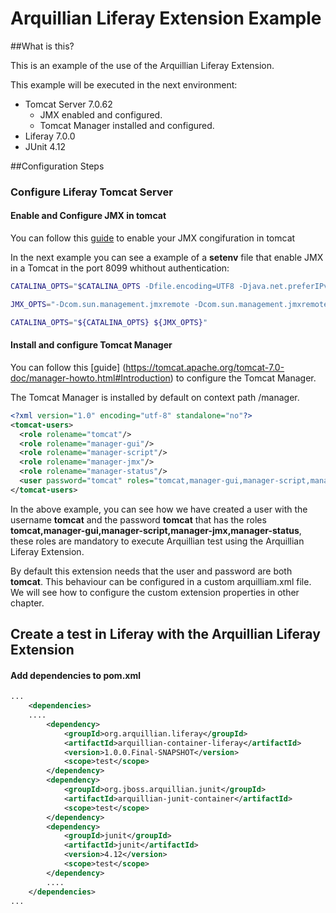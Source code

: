 # Arquillian Liferay Extension Example

##What is this?

This is an example of the use of the Arquillian Liferay Extension.

This example will be executed in the next environment:

* Tomcat Server 7.0.62
  * JMX enabled and configured.
  * Tomcat Manager installed and configured.
* Liferay 7.0.0
* JUnit 4.12

##Configuration Steps

### Configure Liferay Tomcat Server

#### Enable and Configure JMX in tomcat

You can follow this [guide](https://tomcat.apache.org/tomcat-7.0-doc/monitoring.html#Enabling_JMX_Remote) to enable your JMX congifuration in tomcat 

In the next example you can see a example of a **setenv** file that enable JMX in a Tomcat in the port 8099 whithout authentication:

```sh
CATALINA_OPTS="$CATALINA_OPTS -Dfile.encoding=UTF8 -Djava.net.preferIPv4Stack=true -Dorg.apache.catalina.loader.WebappClassLoader.ENABLE_CLEAR_REFERENCES=false -Duser.timezone=GMT -Xmx1024m -XX:MaxPermSize=256m"

JMX_OPTS="-Dcom.sun.management.jmxremote -Dcom.sun.management.jmxremote.authenticate=false -Dcom.sun.management.jmxremote.port=8099 -Dcom.sun.management.jmxremote.ssl=false"

CATALINA_OPTS="${CATALINA_OPTS} ${JMX_OPTS}"
```

#### Install and configure Tomcat Manager

You can follow this [guide] (https://tomcat.apache.org/tomcat-7.0-doc/manager-howto.html#Introduction) to configure the Tomcat Manager.

The Tomcat Manager is installed by default on context path /manager.

```xml
<?xml version="1.0" encoding="utf-8" standalone="no"?>
<tomcat-users>
  <role rolename="tomcat"/>
  <role rolename="manager-gui"/>
  <role rolename="manager-script"/>
  <role rolename="manager-jmx"/>
  <role rolename="manager-status"/>
  <user password="tomcat" roles="tomcat,manager-gui,manager-script,manager-jmx,manager-status" username="tomcat"/>
</tomcat-users>
```

In the above example, you can see how we have created a user with the username **tomcat** and the password **tomcat** that has the roles **tomcat,manager-gui,manager-script,manager-jmx,manager-status**, these roles are mandatory to execute Arquillian test using the Arquillian Liferay Extension.

By default this extension needs that the user and password are both **tomcat**. This behaviour can be configured in a custom arquilliam.xml file. We will see how to configure the custom extension properties in other chapter.

## Create a test in Liferay with the Arquillian Liferay Extension

#### Add dependencies to pom.xml

```xml
...
	<dependencies>
	....
		<dependency>
			<groupId>org.arquillian.liferay</groupId>
			<artifactId>arquillian-container-liferay</artifactId>
			<version>1.0.0.Final-SNAPSHOT</version>
			<scope>test</scope>
		</dependency>
		<dependency>
			<groupId>org.jboss.arquillian.junit</groupId>
			<artifactId>arquillian-junit-container</artifactId>
			<scope>test</scope>
		</dependency>
		<dependency>
			<groupId>junit</groupId>
			<artifactId>junit</artifactId>
			<version>4.12</version>
			<scope>test</scope>
		</dependency>
		....
	</dependencies>
...	
```
